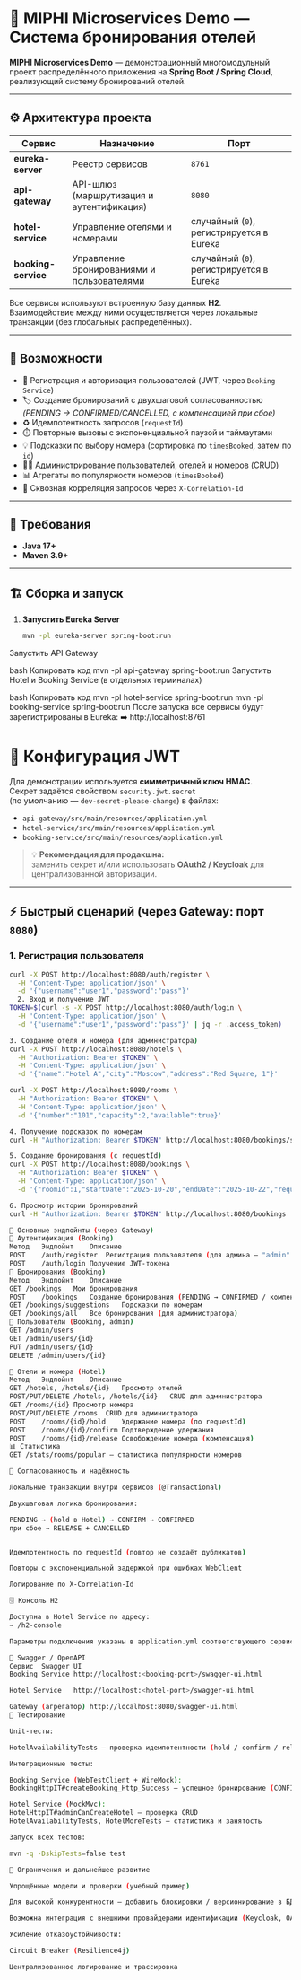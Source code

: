 # 🏨 MIPHI Microservices Demo — Система бронирования отелей

**MIPHI Microservices Demo** — демонстрационный многомодульный проект распределённого приложения на **Spring Boot / Spring Cloud**, реализующий систему бронирований отелей.

---

## ⚙️ Архитектура проекта

| Сервис | Назначение | Порт |
|--------|-------------|------|
| **eureka-server** | Реестр сервисов | `8761` |
| **api-gateway** | API-шлюз (маршрутизация и аутентификация) | `8080` |
| **hotel-service** | Управление отелями и номерами | случайный (`0`), регистрируется в Eureka |
| **booking-service** | Управление бронированиями и пользователями | случайный (`0`), регистрируется в Eureka |

Все сервисы используют встроенную базу данных **H2**.  
Взаимодействие между ними осуществляется через локальные транзакции (без глобальных распределённых).

---

## 🚀 Возможности

- 🔐 Регистрация и авторизация пользователей (JWT, через `Booking Service`)
- 🏷️ Создание бронирований с двухшаговой согласованностью  
  *(PENDING → CONFIRMED/CANCELLED, с компенсацией при сбое)*
- ♻️ Идемпотентность запросов (`requestId`)
- ⏱️ Повторные вызовы с экспоненциальной паузой и таймаутами
- 💡 Подсказки по выбору номера (сортировка по `timesBooked`, затем по `id`)
- 🧑‍💼 Администрирование пользователей, отелей и номеров (CRUD)
- 📊 Агрегаты по популярности номеров (`timesBooked`)
- 🔗 Сквозная корреляция запросов через `X-Correlation-Id`

---

## 🧩 Требования

- **Java 17+**
- **Maven 3.9+**

---

## 🏗️ Сборка и запуск

1. **Запустить Eureka Server**
   ```bash
   mvn -pl eureka-server spring-boot:run
Запустить API Gateway

bash
Копировать код
mvn -pl api-gateway spring-boot:run
Запустить Hotel и Booking Service (в отдельных терминалах)

bash
Копировать код
mvn -pl hotel-service spring-boot:run
mvn -pl booking-service spring-boot:run
После запуска все сервисы будут зарегистрированы в Eureka:
➡️ http://localhost:8761

# 🔑 Конфигурация JWT

Для демонстрации используется **симметричный ключ HMAC**.  
Секрет задаётся свойством `security.jwt.secret`  
(по умолчанию — `dev-secret-please-change`) в файлах:

- `api-gateway/src/main/resources/application.yml`
- `hotel-service/src/main/resources/application.yml`
- `booking-service/src/main/resources/application.yml`

> 💡 **Рекомендация для продакшна:**  
> заменить секрет и/или использовать **OAuth2 / Keycloak** для централизованной авторизации.

---

## ⚡ Быстрый сценарий (через Gateway: порт `8080`)

### 1. Регистрация пользователя
```bash
curl -X POST http://localhost:8080/auth/register \
  -H 'Content-Type: application/json' \
  -d '{"username":"user1","password":"pass"}'
  2. Вход и получение JWT
TOKEN=$(curl -s -X POST http://localhost:8080/auth/login \
  -H 'Content-Type: application/json' \
  -d '{"username":"user1","password":"pass"}' | jq -r .access_token)

3. Создание отеля и номера (для администратора)
curl -X POST http://localhost:8080/hotels \
  -H "Authorization: Bearer $TOKEN" \
  -H 'Content-Type: application/json' \
  -d '{"name":"Hotel A","city":"Moscow","address":"Red Square, 1"}'

curl -X POST http://localhost:8080/rooms \
  -H "Authorization: Bearer $TOKEN" \
  -H 'Content-Type: application/json' \
  -d '{"number":"101","capacity":2,"available":true}'

4. Получение подсказок по номерам
curl -H "Authorization: Bearer $TOKEN" http://localhost:8080/bookings/suggestions

5. Создание бронирования (с requestId)
curl -X POST http://localhost:8080/bookings \
  -H "Authorization: Bearer $TOKEN" \
  -H 'Content-Type: application/json' \
  -d '{"roomId":1,"startDate":"2025-10-20","endDate":"2025-10-22","requestId":"req-123"}'

6. Просмотр истории бронирований
curl -H "Authorization: Bearer $TOKEN" http://localhost:8080/bookings

🧭 Основные эндпойнты (через Gateway)
🔐 Аутентификация (Booking)
Метод	Эндпойнт	Описание
POST	/auth/register	Регистрация пользователя (для админа — "admin": true)
POST	/auth/login	Получение JWT-токена
📅 Бронирования (Booking)
Метод	Эндпойнт	Описание
GET	/bookings	Мои бронирования
POST	/bookings	Создание бронирования (PENDING → CONFIRMED / компенсация)
GET	/bookings/suggestions	Подсказки по номерам
GET	/bookings/all	Все бронирования (для администратора)
👥 Пользователи (Booking, admin)
GET /admin/users
GET /admin/users/{id}
PUT /admin/users/{id}
DELETE /admin/users/{id}

🏨 Отели и номера (Hotel)
Метод	Эндпойнт	Описание
GET	/hotels, /hotels/{id}	Просмотр отелей
POST/PUT/DELETE	/hotels, /hotels/{id}	CRUD для администратора
GET	/rooms/{id}	Просмотр номера
POST/PUT/DELETE	/rooms	CRUD для администратора
POST	/rooms/{id}/hold	Удержание номера (по requestId)
POST	/rooms/{id}/confirm	Подтверждение удержания
POST	/rooms/{id}/release	Освобождение номера (компенсация)
📊 Статистика
GET /stats/rooms/popular — статистика популярности номеров

🔁 Согласованность и надёжность

Локальные транзакции внутри сервисов (@Transactional)

Двухшаговая логика бронирования:

PENDING → (hold в Hotel) → CONFIRM → CONFIRMED
при сбое → RELEASE + CANCELLED


Идемпотентность по requestId (повтор не создаёт дубликатов)

Повторы с экспоненциальной задержкой при ошибках WebClient

Логирование по X-Correlation-Id

🗄️ Консоль H2

Доступна в Hotel Service по адресу:
➡️ /h2-console

Параметры подключения указаны в application.yml соответствующего сервиса.

📘 Swagger / OpenAPI
Сервис	Swagger UI
Booking Service	http://localhost:<booking-port>/swagger-ui.html

Hotel Service	http://localhost:<hotel-port>/swagger-ui.html

Gateway (агрегатор)	http://localhost:8080/swagger-ui.html
🧪 Тестирование

Unit-тесты:

HotelAvailabilityTests — проверка идемпотентности (hold / confirm / release)

Интеграционные тесты:

Booking Service (WebTestClient + WireMock):
BookingHttpIT#createBooking_Http_Success — успешное бронирование (CONFIRMED)

Hotel Service (MockMvc):
HotelHttpIT#adminCanCreateHotel — проверка CRUD
HotelAvailabilityTests, HotelMoreTests — статистика и занятость

Запуск всех тестов:

mvn -q -DskipTests=false test

🚧 Ограничения и дальнейшее развитие

Упрощённые модели и проверки (учебный пример)

Для высокой конкурентности — добавить блокировки / версионирование в БД

Возможна интеграция с внешними провайдерами идентификации (Keycloak, OAuth2)

Усиление отказоустойчивости:

Circuit Breaker (Resilience4j)

Централизованное логирование и трассировка

